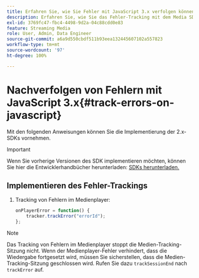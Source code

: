 ```yaml
---
title: Erfahren Sie, wie Sie Fehler mit JavaScript 3.x verfolgen können.
description: Erfahren Sie, wie Sie das Fehler-Tracking mit dem Media SDK in Browser-Apps (JS) implementieren.
exl-id: 3769fc47-fbc4-4498-9d2a-04c88cdd0e83
feature: Streaming Media
role: User, Admin, Data Engineer
source-git-commit: a6a9d550cbdf511b93eea132445607102a557823
workflow-type: tm+mt
source-wordcount: '97'
ht-degree: 100%

---
```


# Nachverfolgen von Fehlern mit JavaScript 3.x{#track-errors-on-javascript}

Mit den folgenden Anweisungen können Sie die Implementierung der 2.x-SDKs vornehmen.

>[!IMPORTANT]
>
>Wenn Sie vorherige Versionen des SDK implementieren möchten, können Sie hier die Entwicklerhandbücher herunterladen: [SDKs herunterladen.](/help/getting-started/download-sdks.md)

## Implementieren des Fehler-Trackings

1. Tracking von Fehlern im Medienplayer:

   ```js
   onPlayerError = function() {
       tracker.trackError("errorId");
   };
   ```

>[!NOTE]
>
>Das Tracking von Fehlern im Medienplayer stoppt die Medien-Tracking-Sitzung nicht. Wenn der Medienplayer-Fehler verhindert, dass die Wiedergabe fortgesetzt wird, müssen Sie sicherstellen, dass die Medien-Tracking-Sitzung geschlossen wird. Rufen Sie dazu `trackSessionEnd` nach `trackError` auf.
